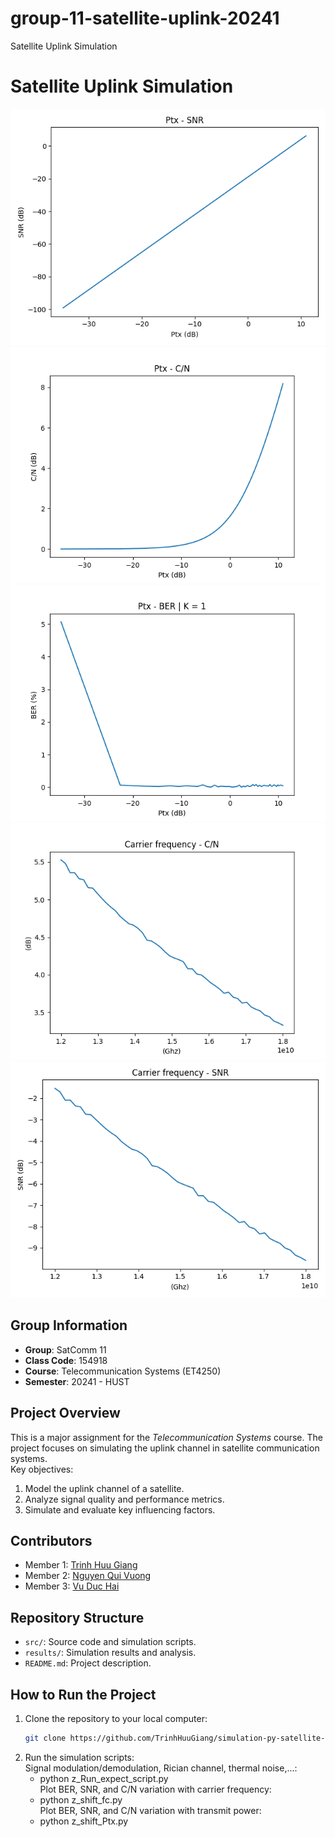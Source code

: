 # group-11-satellite-uplink-20241
Satellite Uplink Simulation

# Satellite Uplink Simulation
![Plot Ptx_SNR](results/Ptx_SNR.png)
![Plot Ptx_C_N](results/Ptx_CN.png)
![Plot Ptx_BER](results/Ptx_BER.png)
![Plot fc_C_N](results/F_CN.png)
![Plot fc_SNR](results/F_SNR.png)

## Group Information
- **Group**: SatComm 11  
- **Class Code**: 154918  
- **Course**: Telecommunication Systems (ET4250)
- **Semester**: 20241 - HUST  

## Project Overview
This is a major assignment for the *Telecommunication Systems* course. The project focuses on simulating the uplink channel in satellite communication systems.  
Key objectives:
1. Model the uplink channel of a satellite.  
2. Analyze signal quality and performance metrics.  
3. Simulate and evaluate key influencing factors.  

## Contributors
- Member 1: [Trinh Huu Giang](https://github.com/TrinhHuuGiang)  
- Member 2: [Nguyen Qui Vuong](https://github.com/nqv96)  
- Member 3: [Vu Duc Hai](https://github.com/vuhai3903)  

## Repository Structure
- `src/`: Source code and simulation scripts.  
- `results/`: Simulation results and analysis.  
- `README.md`: Project description.  

## How to Run the Project
1. Clone the repository to your local computer:  
   ```bash
   git clone https://github.com/TrinhHuuGiang/simulation-py-satellite-uplink.git

2. Run the simulation scripts:  
   Signal modulation/demodulation, Rician channel, thermal noise,...:  
   - python z_Run_expect_script.py  
   Plot BER, SNR, and C/N variation with carrier frequency:  
   - python z_shift_fc.py  
   Plot BER, SNR, and C/N variation with transmit power:  
   - python z_shift_Ptx.py  
